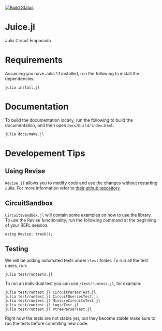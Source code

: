 [![Build Status](https://travis-ci.com/UCLA-StarAI/Juice.jl.svg?token=WqP1S31vh9msACoVUepf&branch=master)](https://travis-ci.com/UCLA-StarAI/Juice.jl)

# Juice.jl
Julia Circuit Empanada


# Requirements

Assuming you have Julia 1.1 installed, run the following to install the dependencies.

 ``julia install.jl``


# Documentation

To build the documentation locally, run the following to build the documentation, and then open `docs/build/index.html`.

    julia docs/make.jl




# Developement Tips

## Using Revise

`Revise.jl` allows you to modify code and use the changes without restarting Julia. For more information refer to [their github repository](https://github.com/timholy/Revise.jl).

## CircuitSandbox

`CircuitsSandbox.jl` will contain some examples on how to use the library. To use the Revise functionality, run the following command at the beginning of your REPL session.

    using Revise; track();

## Testing

We will be adding automated tests under `/test` folder. To run all the test cases, run:

    julia test/runtests.jl

To run an individual test you can use `/test/runtest.jl`, for example:

    julia test/runtest.jl CircuitParserTest.jl
    julia test/runtest.jl CircuitQueriesTest.jl
    julia test/runtest.jl MixtureCircuitsTest.jl
    julia test/runtest.jl LogicTest.jl
    julia test/runtest.jl VtreeParserTest.jl


Right now the tests are not stable yet, but they become stable make sure to run the tests before commiting new code.
